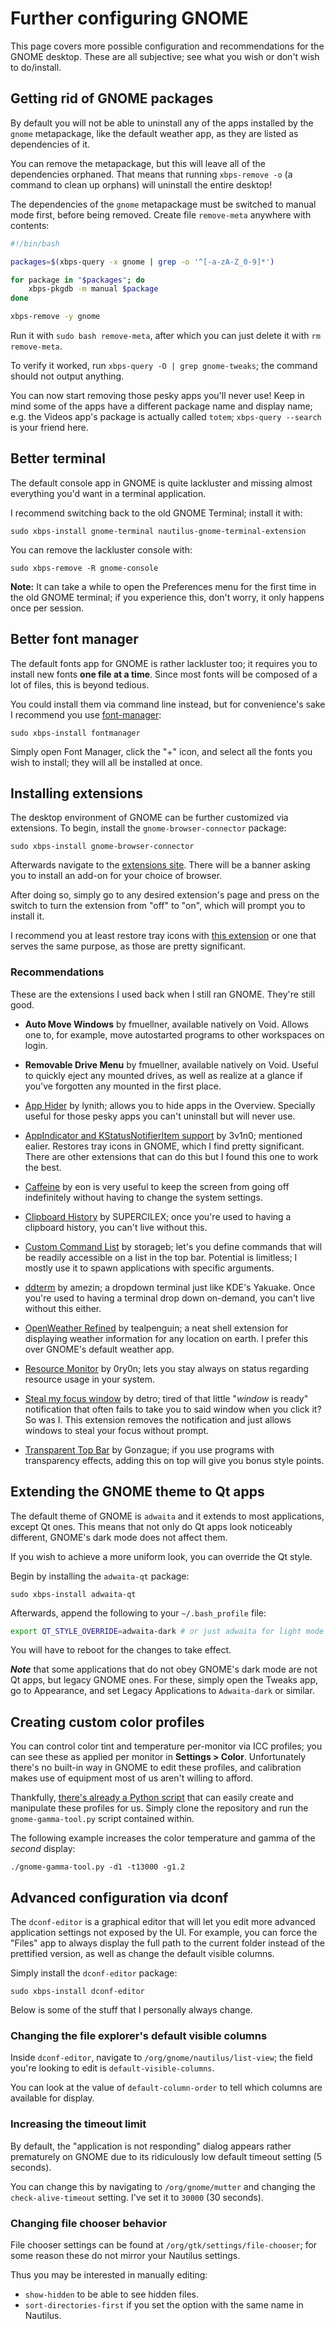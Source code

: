 # Further configuring GNOME

This page covers more possible configuration and recommendations for the GNOME desktop. These are all subjective; see what you wish or don't wish to do/install.

## Getting rid of GNOME packages

By default you will not be able to uninstall any of the apps installed by the `gnome` metapackage, like the default weather app, as they are listed as dependencies of it.

You can remove the metapackage, but this will leave all of the dependencies orphaned. That means that running `xbps-remove -o` (a command to clean up orphans) will uninstall the entire desktop!

The dependencies of the `gnome` metapackage must be switched to manual mode first, before being removed. Create file `remove-meta` anywhere with contents:

```Bash
#!/bin/bash

packages=$(xbps-query -x gnome | grep -o '^[-a-zA-Z_0-9]*')

for package in "$packages"; do
    xbps-pkgdb -m manual $package
done

xbps-remove -y gnome
```

Run it with `sudo bash remove-meta`, after which you can just delete it with `rm remove-meta`.

To verify it worked, run `xbps-query -O | grep gnome-tweaks`; the command should not output anything.

You can now start removing those pesky apps you'll never use! Keep in mind some of the apps have a different package name and display name; e.g. the Videos app's package is actually called `totem`; `xbps-query --search` is your friend here.

## Better terminal

The default console app in GNOME is quite lackluster and missing almost everything you'd want in a terminal application.

I recommend switching back to the old GNOME Terminal; install it with:

```Shell
sudo xbps-install gnome-terminal nautilus-gnome-terminal-extension
```

You can remove the lackluster console with:

```Shell
sudo xbps-remove -R gnome-console
```

**Note:** It can take a while to open the Preferences menu for the first time in the old GNOME terminal; if you experience this, don't worry, it only happens once per session.

## Better font manager

The default fonts app for GNOME is rather lackluster too; it requires you to install new fonts **one file at a time**. Since most fonts will be composed of a lot of files, this is beyond tedious.

You could install them via command line instead, but for convenience's sake I recommend you use [font-manager](https://github.com/FontManager/font-manager):

```Shell
sudo xbps-install fontmanager
```

Simply open Font Manager, click the "+" icon, and select all the fonts you wish to install; they will all be installed at once.

## Installing extensions

The desktop environment of GNOME can be further customized via extensions. To begin, install the `gnome-browser-connector` package:

```Shell
sudo xbps-install gnome-browser-connector
```

Afterwards navigate to the [extensions site](https://extensions.gnome.org/). There will be a banner asking you to install an add-on for your choice of browser.

After doing so, simply go to any desired extension's page and press on the switch to turn the extension from "off" to "on", which will prompt you to install it.

I recommend you at least restore tray icons with [this extension](https://extensions.gnome.org/extension/615/appindicator-support/) or one that serves the same purpose, as those are pretty significant.

### Recommendations

These are the extensions I used back when I still ran GNOME. They're still good.

- **Auto Move Windows** by fmuellner, available natively on Void. Allows one to, for example, move autostarted programs to other workspaces on login.

- **Removable Drive Menu** by fmuellner, available natively on Void. Useful to quickly eject any mounted drives, as well as realize at a glance if you've forgotten any mounted in the first place.

- [App Hider](https://extensions.gnome.org/extension/5895/app-hider/) by lynith; allows you to hide apps in the Overview. Specially useful for those pesky apps you can't uninstall but will never use.

- [AppIndicator and KStatusNotifierItem support](https://extensions.gnome.org/extension/615/appindicator-support/) by 3v1n0; mentioned ealier. Restores tray icons in GNOME, which I find pretty significant. There are other extensions that can do this but I found this one to work the best.

- [Caffeine](https://extensions.gnome.org/extension/517/caffeine/) by eon is very useful to keep the screen from going off indefinitely without having to change the system settings.

- [Clipboard History](https://extensions.gnome.org/extension/4839/clipboard-history/) by SUPERCILEX; once you're used to having a clipboard history, you can't live without this.

- [Custom Command List](https://extensions.gnome.org/extension/7024/custom-command-list/) by storageb; let's you define commands that will be readily accessible on a list in the top bar. Potential is limitless; I mostly use it to spawn applications with specific arguments.

- [ddterm](https://extensions.gnome.org/extension/3780/ddterm/) by amezin; a dropdown terminal just like KDE's Yakuake. Once you're used to having a terminal drop down on-demand, you can't live without this either.

- [OpenWeather Refined](https://extensions.gnome.org/extension/6655/openweather/) by tealpenguin; a neat shell extension for displaying weather information for any location on earth. I prefer this over GNOME's default weather app.

- [Resource Monitor](https://extensions.gnome.org/extension/1634/resource-monitor/) by 0ry0n; lets you stay always on status regarding resource usage in your system.

- [Steal my focus window](https://extensions.gnome.org/extension/6385/steal-my-focus-window/) by detro; tired of that little "*window* is ready" notification that often fails to take you to said window when you click it? So was I. This extension removes the notification and just allows windows to steal your focus without prompt.

- [Transparent Top Bar](https://extensions.gnome.org/extension/3960/transparent-top-bar-adjustable-transparency/) by Gonzague; if you use programs with transparency effects, adding this on top will give you bonus style points.

## Extending the GNOME theme to Qt apps

The default theme of GNOME is `adwaita` and it extends to most applications, except Qt ones. This means that not only do Qt apps look noticeably different, GNOME's dark mode does not affect them.

If you wish to achieve a more uniform look, you can override the Qt style.

Begin by installing the `adwaita-qt` package:

```Shell
sudo xbps-install adwaita-qt
```

Afterwards, append the following to your `~/.bash_profile` file:

```Bash
export QT_STYLE_OVERRIDE=adwaita-dark # or just adwaita for light mode
```

You will have to reboot for the changes to take effect.

***Note*** that some applications that do not obey GNOME's dark mode are not Qt apps, but legacy GNOME ones. For these, simply open the Tweaks app, go to Appearance, and set Legacy Applications to `Adwaita-dark` or similar.

## Creating custom color profiles

You can control color tint and temperature per-monitor via ICC profiles; you can see these as applied per monitor in **Settings > Color**. Unfortunately there's no built-in way in GNOME to edit these profiles, and calibration makes use of equipment most of us aren't willing to afford.

Thankfully, [there's already a Python script](https://github.com/zb3/gnome-gamma-tool) that can easily create and manipulate these profiles for us. Simply clone the repository and run the `gnome-gamma-tool.py` script contained within.

The following example increases the color temperature and gamma of the *second* display:

```Shell
./gnome-gamma-tool.py -d1 -t13000 -g1.2
```

## Advanced configuration via dconf

The `dconf-editor` is a graphical editor that will let you edit more advanced application settings not exposed by the UI. For example, you can force the "Files" app to always display the full path to the current folder instead of the prettified version, as well as change the default visible columns.

Simply install the `dconf-editor` package:

```Shell
sudo xbps-install dconf-editor
```

Below is some of the stuff that I personally always change.

### Changing the file explorer's default visible columns

Inside `dconf-editor`, navigate to `/org/gnome/nautilus/list-view`; the field you're looking to edit is `default-visible-columns`.

You can look at the value of `default-column-order` to tell which columns are available for display.

### Increasing the timeout limit

By default, the "application is not responding" dialog appears rather prematurely on GNOME due to its ridiculously low default timeout setting (5 seconds).

You can change this by navigating to `/org/gnome/mutter` and changing the `check-alive-timeout` setting. I've set it to `30000` (30 seconds).

### Changing file chooser behavior

File chooser settings can be found at `/org/gtk/settings/file-chooser`; for some reason these do not mirror your Nautilus settings.

Thus you may be interested in manually editing:
- `show-hidden` to be able to see hidden files.
- `sort-directories-first` if you set the option with the same name in Nautilus.
